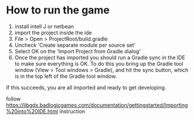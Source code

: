 # How to run the game
1. install intell J or netbean
2. import the project inside the ide
3. File > Open > ProjectRoot/build.gradle
4. Uncheck 'Create separate module per source set'
5. Select OK on the 'Import Project from Gradle dialog'
6. Once the project has imported you should run a Gradle sync in the IDE to make sure everything is OK. To do this you bring up the Gradle tool window (View > Tool windows > Gradle), and hit the sync button, which is in the top left of the Gradle tool window.

If this succeeds, you are all imported and ready to get developing.

follow https://libgdx.badlogicgames.com/documentation/gettingstarted/Importing%20into%20IDE.html instruction
